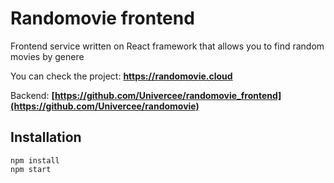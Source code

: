 # Randomovie frontend
Frontend service written on React framework that allows you to find random movies by genere

You can check the project: **https://randomovie.cloud**

Backend: **[https://github.com/Univercee/randomovie_frontend](https://github.com/Univercee/randomovie)**

## Installation
```
npm install
npm start
```
